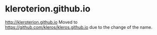 # kleroterion.github.io
http://kleroterion.github.io
Moved to https://github.com/kleros/kleros.github.io due to the change of the name.
